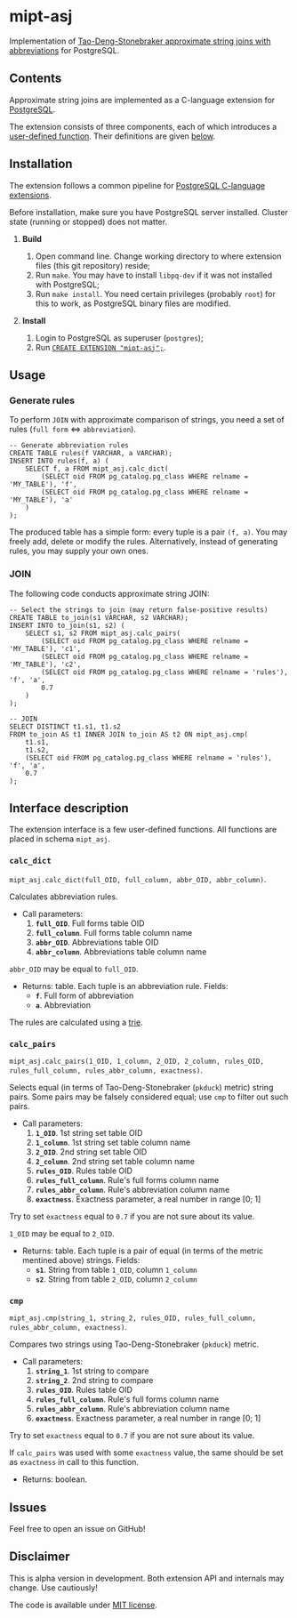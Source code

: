 # mipt-asj
Implementation of [Tao-Deng-Stonebraker approximate string joins with abbreviations](http://www.vldb.org/pvldb/vol11/p53-tao.pdf) for PostgreSQL.


## Contents
Approximate string joins are implemented as a C-language extension for [PostgreSQL](https://www.postgresql.org).

The extension consists of three components, each of which introduces a [user-defined function](https://www.postgresql.org/docs/9.5/xfunc.html). Their definitions are given [below](#interface-description).


## Installation
The extension follows a common pipeline for [PostgreSQL C-language extensions](https://www.postgresql.org/docs/9.5/xfunc-c.html).

Before installation, make sure you have PostgreSQL server installed. Cluster state (running or stopped) does not matter.

1. **Build**
    1. Open command line. Change working directory to where extension files (this git repository) reside;
    2. Run `make`. You may have to install `libpq-dev` if it was not installed with PostgreSQL;
    3. Run `make install`. You need certain privileges (probably `root`) for this to work, as PostgreSQL binary files are modified.

2. **Install**
    1. Login to PostgreSQL as superuser (`postgres`);
    2. Run [`CREATE EXTENSION "mipt-asj";`](https://www.postgresql.org/docs/9.5/sql-createextension.html).


## Usage

### Generate rules
To perform `JOIN` with approximate comparison of strings, you need a set of rules (`full form` <=> `abbreviation`).
```
-- Generate abbreviation rules
CREATE TABLE rules(f VARCHAR, a VARCHAR);
INSERT INTO rules(f, a) (
	SELECT f, a FROM mipt_asj.calc_dict(
		(SELECT oid FROM pg_catalog.pg_class WHERE relname = 'MY_TABLE'), 'f',
		(SELECT oid FROM pg_catalog.pg_class WHERE relname = 'MY_TABLE'), 'a'
	)
);
```
The produced table has a simple form: every tuple is a pair `(f, a)`. You may freely add, delete or modify the rules. Alternatively, instead of generating rules, you may supply your own ones.


### JOIN
The following code conducts approximate string JOIN:
```
-- Select the strings to join (may return false-positive results)
CREATE TABLE to_join(s1 VARCHAR, s2 VARCHAR);
INSERT INTO to_join(s1, s2) (
	SELECT s1, s2 FROM mipt_asj.calc_pairs(
		(SELECT oid FROM pg_catalog.pg_class WHERE relname = 'MY_TABLE'), 'c1',
		(SELECT oid FROM pg_catalog.pg_class WHERE relname = 'MY_TABLE'), 'c2',
		(SELECT oid FROM pg_catalog.pg_class WHERE relname = 'rules'), 'f', 'a',
		0.7
	)
);

-- JOIN
SELECT DISTINCT t1.s1, t1.s2
FROM to_join AS t1 INNER JOIN to_join AS t2 ON mipt_asj.cmp(
	t1.s1,
	t1.s2,
	(SELECT oid FROM pg_catalog.pg_class WHERE relname = 'rules'), 'f', 'a',
	0.7
);
```


## Interface description
The extension interface is a few user-defined functions. All functions are placed in schema `mipt_asj`.


### `calc_dict`
`mipt_asj.calc_dict(full_OID, full_column, abbr_OID, abbr_column)`.

Calculates abbreviation rules.

* Call parameters:
    1. **`full_OID`**. Full forms table OID
    2. **`full_column`**. Full forms table column name
    3. **`abbr_OID`**. Abbreviations table OID
    4. **`abbr_column`**. Abbreviations table column name

`abbr_OID` may be equal to `full_OID`.

* Returns: table. Each tuple is an abbreviation rule. Fields:
    * **`f`**. Full form of abbreviation
    * **`a`**. Abbreviation

The rules are calculated using a [trie](https://en.wikipedia.org/wiki/Trie).


### `calc_pairs`
`mipt_asj.calc_pairs(1_OID, 1_column, 2_OID, 2_column, rules_OID, rules_full_column, rules_abbr_column, exactness)`.

Selects equal (in terms of Tao-Deng-Stonebraker (`pkduck`) metric) string pairs. Some pairs may be falsely considered equal; use `cmp` to filter out such pairs.

* Call parameters:
    1. **`1_OID`**. 1st string set table OID
    2. **`1_column`**. 1st string set table column name
    3. **`2_OID`**. 2nd string set table OID
    4. **`2_column`**. 2nd string set table column name
    5. **`rules_OID`**. Rules table OID
    6. **`rules_full_column`**. Rule's full forms column name
    7. **`rules_abbr_column`**. Rule's abbreviation column name
    8. **`exactness`**. Exactness parameter, a real number in range [0; 1]

Try to set `exactness` equal to `0.7` if you are not sure about its value.

`1_OID` may be equal to `2_OID`.

* Returns: table. Each tuple is a pair of equal (in terms of the metric mentined above) strings. Fields:
    * **`s1`**. String from table `1_OID`, column `1_column`
    * **`s2`**. String from table `2_OID`, column `2_column`


### `cmp`
`mipt_asj.cmp(string_1, string_2, rules_OID, rules_full_column, rules_abbr_column, exactness)`.

Compares two strings using Tao-Deng-Stonebraker (`pkduck`) metric.

* Call parameters:
    1. **`string_1`**. 1st string to compare
    2. **`string_2`**. 2nd string to compare
    3. **`rules_OID`**. Rules table OID
    4. **`rules_full_column`**. Rule's full forms column name
    5. **`rules_abbr_column`**. Rule's abbreviation column name
    6. **`exactness`**. Exactness parameter, a real number in range [0; 1]

Try to set `exactness` equal to `0.7` if you are not sure about its value.

If `calc_pairs` was used with some `exactness` value, the same should be set as `exactness` in call to this function.

* Returns: boolean.


## Issues
Feel free to open an issue on GitHub!


## Disclaimer
This is alpha version in development. Both extension API and internals may change. Use cautiously!

The code is available under [MIT license](./LICENSE).
